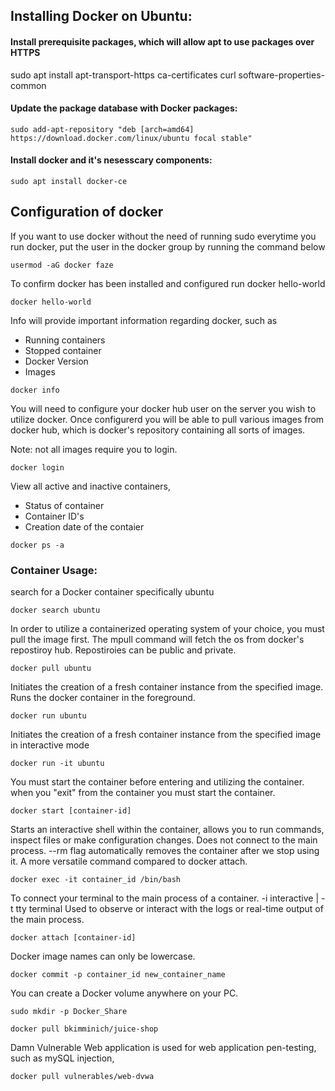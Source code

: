 <h2> Installing Docker on Ubuntu: </h2>

<h4> Install prerequisite packages, which will allow apt to use packages over HTTPS </h4>
sudo apt install apt-transport-https ca-certificates curl software-properties-common



<h4>Update the package database with Docker packages:</h4>

```
sudo add-apt-repository "deb [arch=amd64] https://download.docker.com/linux/ubuntu focal stable"
```

<h4> Install docker and it's nesesscary components: </h4>

```
sudo apt install docker-ce
```



<h2> Configuration of docker </h2>
If you want to use docker without the need of running sudo everytime you run docker, put the user in the docker group by running the command below

```
usermod -aG docker faze
```

To confirm docker has been installed and configured run docker hello-world
```
docker hello-world
```

Info will provide important information regarding docker, such as 
- Running containers  
- Stopped container  
- Docker Version  
- Images

```
docker info 
```

 You will need to configure your docker hub user on the server you wish to utilize docker. Once configurerd you will be able to pull various images from docker hub, which is docker's repository containing all sorts of images.

Note: not all images require you to login.

```
docker login
```

View all active and inactive containers,
- Status of container
- Container ID's
- Creation date of the contaier 

```
docker ps -a
```


<h3> Container Usage: </h3>

search for a Docker container specifically ubuntu
```
docker search ubuntu
```

In order to utilize a containerized operating system of your choice, you must pull the image first. The mpull command will fetch the os from docker's repostiroy hub. Repostiroies can be public and private.
```
docker pull ubuntu
```

Initiates the creation of a fresh container instance from the specified image. Runs the docker container in the foreground. 
```
docker run ubuntu
```

Initiates the creation of a fresh container instance from the specified image in interactive mode  
```
docker run -it ubuntu
```

You must start the container before entering and utilizing the container.
when you "exit" from the container you must start the container.
```
docker start [container-id]
```

Starts an interactive shell within the container, allows you to run commands, inspect files or make configuration changes. Does not connect to the main process. 
--rm flag automatically removes the container after we stop using it. 
A more versatile command compared to docker attach.

```
docker exec -it container_id /bin/bash
```

To connect your terminal to the main process of a container. -i interactive | -t tty terminal
Used to observe or interact with the logs or real-time output of the main process.
```
docker attach [container-id]
```

Docker image names can only be lowercase.
```
docker commit -p container_id new_container_name
```

You can create a Docker volume anywhere on your PC.
```
sudo mkdir -p Docker_Share
```
 




```
docker pull bkimminich/juice-shop
```

Damn Vulnerable Web application is used for web application pen-testing, such as mySQL injection,
```
docker pull vulnerables/web-dvwa
```
